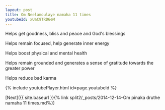 ```yaml
---
layout: post
title: Om Neelamoulaye namaha 11 times
youtubeId: xUaC9TRD6eM
---
```

 
 
Helps get goodness, bliss and peace and God's blessings
 
Helps remain focused, help generate inner energy 
 
Helps boost physical and mental health 
 
Helps remain grounded and generates a sense of gratitude towards the greater power 
 
Helps reduce bad karma
 
 
 
 


{% include youtubePlayer.html id=page.youtubeId %}
 
[Next]({{ site.baseurl }}{% link  split2/_posts/2014-12-14-Om pinaka druthe namaha 11 times.md%})
 
